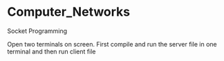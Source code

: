 # Computer_Networks
Socket Programming

Open two terminals on screen.
First compile and run the server file in one terminal
and then run client file
